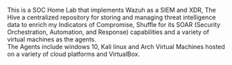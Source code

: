 This is a SOC Home Lab that implements Wazuh as a SIEM and XDR, The Hive a centralized repository for storing and managing threat intelligence data to enrich my Indicators of Compromise, Shuffle for its SOAR (Security Orchestration, Automation, and Response) capabilities and a variety of virtual machines as the agents.<br>
The Agents include windows 10, Kali linux and Arch Virtual Machines hosted on a variety of cloud platforms and VirtualBox.

